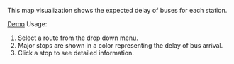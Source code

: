 This map visualization shows the expected delay of buses for each station.

[Demo](https://pioclaudio.github.io/ttcbusdelay/)
Usage:
1) Select a route from the drop down menu.
2) Major stops are shown in a color representing the delay of bus arrival.
2) Click a stop to see detailed information.